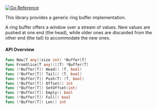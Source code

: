 [![Go Reference](https://pkg.go.dev/badge/github.com/xuoe/ring.svg)](https://pkg.go.dev/github.com/xuoe/ring)

This library provides a generic ring buffer implementation.

A ring buffer offers a window over a stream of values. New values are pushed at 
one end (the head), while older ones are discarded from the other end (the 
tail) to accommodate the new ones.

#### API Overview

```go
func New[T any](size int) *Buffer[T]
func FromSlice[T any]([]T) *Buffer[T]
func (*Buffer[T]) Head() (T, bool)
func (*Buffer[T]) Tail() (T, bool)
func (*Buffer[T]) Push(T) (T, bool)
func (*Buffer[T]) Offset() int
func (*Buffer[T]) SetOffset(int)
func (*Buffer[T]) Empty() bool
func (*Buffer[T]) Full() bool
func (*Buffer[T]) Len() int
```
